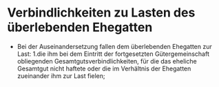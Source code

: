 # Verbindlichkeiten zu Lasten des überlebenden Ehegatten

- Bei der Auseinandersetzung fallen dem überlebenden Ehegatten zur Last: 1.die ihm bei dem Eintritt der fortgesetzten Gütergemeinschaft obliegenden Gesamtgutsverbindlichkeiten, für die das eheliche Gesamtgut nicht haftete oder die im Verhältnis der Ehegatten zueinander ihm zur Last fielen;

